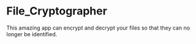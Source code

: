 # File_Cryptographer
This amazing app can encrypt and decrypt your files so that they can no longer be identified.

